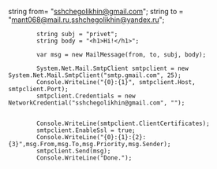 string from= "sshchegolikhin@gmail.com";
            string to = "mant068@mail.ru,sshchegolikhin@yandex.ru";

            

            string subj = "privet";
            string body = "<h1>Hi!</h1>";

            var msg = new MailMessage(from, to, subj, body);

            System.Net.Mail.SmtpClient smtpclient = new System.Net.Mail.SmtpClient("smtp.gmail.com", 25);
            Console.WriteLine("{0}:{1}", smtpclient.Host, smtpclient.Port);            
            smtpclient.Credentials = new NetworkCredential("sshchegolikhin@gmail.com", "");


            Console.WriteLine(smtpclient.ClientCertificates);
            smtpclient.EnableSsl = true;
            Console.WriteLine("{0}:{1}:{2}:{3}",msg.From,msg.To,msg.Priority,msg.Sender);
            smtpclient.Send(msg);
            Console.WriteLine("Done.");